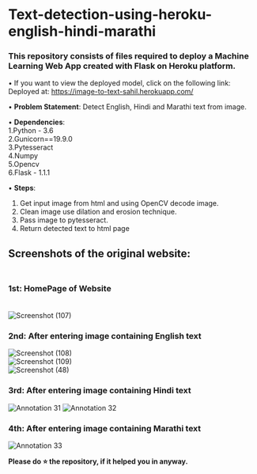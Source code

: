 # Text-detection-using-heroku-english-hindi-marathi


### This repository consists of files required to deploy a Machine Learning Web App created with Flask on Heroku platform.

• If you want to view the deployed model, click on the following link:
Deployed at: https://image-to-text-sahil.herokuapp.com/

• __Problem Statement__:
  Detect English, Hindi and Marathi text from image. 

• __Dependencies__: <br />
  1.Python - 3.6 <br />
  2.Gunicorn==19.9.0 <br />
  3.Pytesseract <br />
  4.Numpy <br />
  5.Opencv <br />
  6.Flask - 1.1.1 <br />

• __Steps__: <br />
  1. Get input image from html and using OpenCV decode image.<br />
  2. Clean image use dilation and erosion technique. <br />
  3. Pass image to pytesseract. <br />
  4. Return detected text to html page
  
## Screenshots of the original website: <br /><br />
  ### 1st: HomePage of Website <br /><br />
  ![Screenshot (107)](https://user-images.githubusercontent.com/36062668/89508462-94165780-d7eb-11ea-8178-b1254513324a.png)


  ### 2nd: After entering image containing English text <br />
  ![Screenshot (108)](https://user-images.githubusercontent.com/36062668/89509600-22d7a400-d7ed-11ea-9a65-5eb1a8854da4.png) 
  <br />
  ![Screenshot (109)](https://user-images.githubusercontent.com/36062668/89509666-37b43780-d7ed-11ea-8289-fdedd507b8eb.png) 
  <br />
  ![Screenshot (48)](https://user-images.githubusercontent.com/36062668/89517403-47d11480-d7f7-11ea-8635-282e8274475b.png)
<br />

  ### 3rd: After entering image containing Hindi text
  ![Annotation 31](https://user-images.githubusercontent.com/36062668/89511824-04bf7300-d7f0-11ea-880a-326e8417b189.png)
  ![Annotation 32](https://user-images.githubusercontent.com/36062668/89512009-405a3d00-d7f0-11ea-9a5c-f7155883c9dc.png)

### 4th: After entering image containing Marathi text
  ![Annotation 33](https://user-images.githubusercontent.com/36062668/89512974-954a8300-d7f1-11ea-80ca-7b044c2a694b.png)



**Please do ⭐ the repository, if it helped you in anyway.**

